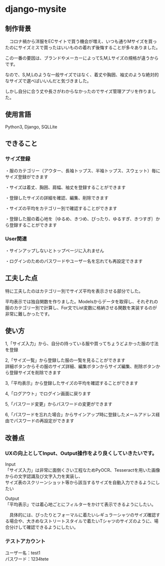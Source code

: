 # django-mysite
## 制作背景

　コロナ禍から洋服をECサイトで買う機会が増え、いつも通りMサイズを買ったのにサイズミスで買ったはいいものの着れず後悔することが多々ありました。  

この一番の要因は、ブランドやメーカーによってS,M,Lサイズの規格が違うからです。  

なので、S,M,Lのような一般サイズではなく、着丈や胸囲、袖丈のような絶対的なサイズで選べばいいんだと気づきました。  

しかし自分に合う丈や長さがわからなかったのでサイズ管理アプリを作りました。  

## 使用言語 

Python3, Django, SQLLite

## できること
  ### サイズ登録  
  
・服のカテゴリー（アウター、長袖トップス、半袖トップス、スウェット）毎にサイズ登録ができます  
  
・サイズは着丈、胸囲、肩幅、袖丈を登録することができます  
  
・登録したサイズの詳細を確認、編集、削除できます  
  
・サイズの平均をカテゴリー別で確認することができます  
  
・登録した服の着心地を｛ゆるめ、きつめ、ぴったり、ゆるすぎ、きつすぎ｝から登録することができます  
  
### User関連
  
・サインアップしないとトップページに入れません  
  
・ログインのためのパスワードやユーザー名を忘れても再設定できます  

## 工夫した点
  
特に工夫したのはカテゴリー別でサイズ平均を表示させる部分でした。  
  
平均表示では独自関数を作りました。Modelsからデータを取得し、それぞれの服のカテゴリー別で計算し、For文でList変数に格納させる関数を実装するのが非常に難しかったです。  
  
## 使い方
  
1,「サイズ入力」から、自分の持っている服や買ってちょうどよかった服の寸法を登録  
  
2,「サイズ一覧」から登録した服の一覧を見ることができます  
   詳細ボタンからその服のサイズ詳細、編集ボタンからサイズ編集、削除ボタンから登録サイズを削除できます
  
3,「平均表示」から登録したサイズの平均を確認することができます  
  
4,「ログアウト」でログイン画面に戻ります  
  
5,「パスワード変更」からパスワードの変更ができます  
  
6,「パスワードを忘れた場合」からサインアップ時に登録したメールアドレス経由でパスワードの再設定ができます  
  
## 改善点
  
### UXの向上としてInput、Output操作をより良くしていきたいです。  
Input  
「サイズ入力」は非常に面倒くさい工程なためPyOCR、Tesseractを用いた画像からの文字認識及び文字入力を実装し、  
サイズ表のスクリーンショット等から該当するサイズを自動入力できるようにしたい  
      
Output  
「平均表示」では着心地ごとにフィルターをかけて表示できるようにしたい。  
  
  　具体的には、ぴったりとフォーマルに着たいレギュラーシャツのサイズ確認する場合や、大きめなストリートスタイルで着たいTシャツのサイズのように、場合分けして確認できるようにしたい。  
  
### テストアカウント
ユーザー名：test1   
パスワード：1234tete
